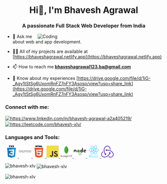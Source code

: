 <h1 align="center"> Hi👋, I'm Bhavesh Agrawal</h1>
<h3 align="center">A passionate Full Stack Web Developer from India</h3>

<img align="right" alt="Coding" width="400" src="https://encrypted-tbn0.gstatic.com/images?q=tbn:ANd9GcQjwC-JaLeSezL_YLCt9_qEcYlVge-Tmyf-Yg&usqp=CAU">

- 💬 Ask me about web and app development.

- 👨‍💻 All of my projects are available at [https://bhaveshagrawal.netlify.app](https://bhaveshagrawal.netlify.app)

- 📫 How to reach me **bhaveshagrawal123.ba@gmail.com**

- 📄 Know about my experiences [https://drive.google.com/file/d/1iG-_Agy1tStSg6UxomRnFZ7nFY3Asosp/view?usp=share_link](https://drive.google.com/file/d/1iG-_Agy1tStSg6UxomRnFZ7nFY3Asosp/view?usp=share_link)

<h3 align="left">Connect with me:</h3>
<p align="left">
<a href="https://www.linkedin.com/in/bhavesh-agrawal-a2a405219/" target="blank"><img align="center" src="https://raw.githubusercontent.com/rahuldkjain/github-profile-readme-generator/master/src/images/icons/Social/linked-in-alt.svg" alt="https://www.linkedin.com/in/bhavesh-agrawal-a2a405219/" height="30" width="40" /></a>
<a href="https://www.leetcode.com/https://leetcode.com/bhavesh-xlv/" target="blank"><img align="center" src="https://raw.githubusercontent.com/rahuldkjain/github-profile-readme-generator/master/src/images/icons/Social/leet-code.svg" alt="https://leetcode.com/bhavesh-xlv/" height="30" width="40" /></a>
</p>

<h3 align="left">Languages and Tools:</h3>
<p align="left"> <a href="https://www.w3schools.com/css/" target="_blank" rel="noreferrer"> <img src="https://raw.githubusercontent.com/devicons/devicon/master/icons/css3/css3-original-wordmark.svg" alt="css3" width="40" height="40"/> </a> <a href="https://expressjs.com" target="_blank" rel="noreferrer"> <img src="https://raw.githubusercontent.com/devicons/devicon/master/icons/express/express-original-wordmark.svg" alt="express" width="40" height="40"/> </a> <a href="https://www.w3.org/html/" target="_blank" rel="noreferrer"> <img src="https://raw.githubusercontent.com/devicons/devicon/master/icons/html5/html5-original-wordmark.svg" alt="html5" width="40" height="40"/> </a> <a href="https://developer.mozilla.org/en-US/docs/Web/JavaScript" target="_blank" rel="noreferrer"> <img src="https://raw.githubusercontent.com/devicons/devicon/master/icons/javascript/javascript-original.svg" alt="javascript" width="40" height="40"/> </a> <a href="https://www.mongodb.com/" target="_blank" rel="noreferrer"> <img src="https://raw.githubusercontent.com/devicons/devicon/master/icons/mongodb/mongodb-original-wordmark.svg" alt="mongodb" width="40" height="40"/> </a> <a href="https://nodejs.org" target="_blank" rel="noreferrer"> <img src="https://raw.githubusercontent.com/devicons/devicon/master/icons/nodejs/nodejs-original-wordmark.svg" alt="nodejs" width="40" height="40"/> </a> <a href="https://reactjs.org/" target="_blank" rel="noreferrer"> <img src="https://raw.githubusercontent.com/devicons/devicon/master/icons/react/react-original-wordmark.svg" alt="react" width="40" height="40"/> </a> <a href="https://redux.js.org" target="_blank" rel="noreferrer"> <img src="https://raw.githubusercontent.com/devicons/devicon/master/icons/redux/redux-original.svg" alt="redux" width="40" height="40"/> </a> </p>

<p><img align="left" src="https://github-readme-stats.vercel.app/api/top-langs?username=bhavesh-xlv&show_icons=true&locale=en&layout=compact" alt="bhavesh-xlv" /></p>

<p>&nbsp;<img align="center" src="https://github-readme-stats.vercel.app/api?username=bhavesh-xlv&show_icons=true&locale=en" alt="bhavesh-xlv" /></p>

<p><img align="center" src="https://github-readme-streak-stats.herokuapp.com/?user=bhavesh-xlv&" alt="bhavesh-xlv" /></p>
  
